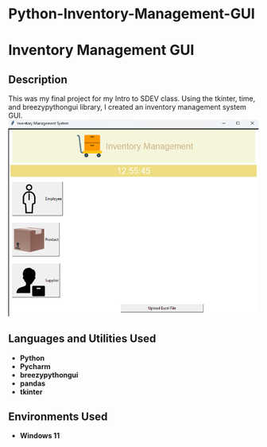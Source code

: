 # Python-Inventory-Management-GUI
<h1>Inventory Management GUI</h1>

<h2>Description</h2>
This was my final project for my Intro to SDEV class. Using the tkinter, time, and breezypythongui library, I created an inventory management system GUI.
<br />


<img src="FinalProject.png" alt="GUI Example">


<h2>Languages and Utilities Used</h2>

- <b>Python</b> 
- <b>Pycharm</b>
- <b>breezypythongui</b>
- <b>pandas</b>
- <b>tkinter</b>

<h2>Environments Used </h2>

- <b>Windows 11</b> 
